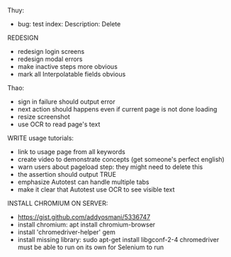 Thuy:
- bug: test index: Description: Delete


REDESIGN
- redesign login screens
- redesign modal errors
- make inactive steps more obvious
- mark all Interpolatable fields obvious




Thao:
- sign in failure should output error
- next action should happens even if current page is not done loading
- resize screenshot
- use OCR to read page's text





WRITE usage tutorials:
- link to usage page from all keywords
- create video to demonstrate concepts (get someone's perfect english)
- warn users about pageload step: they might need to delete this
- the assertion should output TRUE
- emphasize Autotest can handle multiple tabs
- make it clear that Autotest use OCR to see visible text






INSTALL CHROMIUM ON SERVER:
- https://gist.github.com/addyosmani/5336747
- install chromium: apt install chromium-browser
- install 'chromedriver-helper' gem
- install missing library: sudo apt-get install libgconf-2-4
    chromedriver must be able to run on its own for Selenium to run










